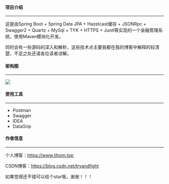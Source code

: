 #### 项目介绍

---

这是由Spring Boot + Spring Data JPA + Hazelcast缓存 + JSONRpc + Swagger2 + Quartz + MySql + TYK + HTTPS + Junit等实现的一个金融管理系统，使用Maven模块化开发。

同时会有一些源码的深入和解析，这些技术点主要我都在我的博客中解释的较清楚，不足之处还请各位读者谅解。

#### 架构图

---

![](http://pbfnr73y8.bkt.clouddn.com/csdn/180806%E6%9E%B6%E6%9E%84%E5%9B%BE.png)

#### 使用工具

---

* Postman
* Swagger
* IDEA
* DataGrip

#### 作者信息

---

个人博客：https://www.tihom.top

CSDN博客：https://blog.csdn.net/tryandfight

如果觉得还不错可以给个star哦，谢谢！！！


